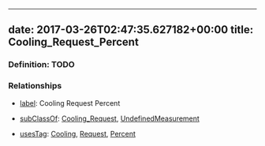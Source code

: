 
---
date: 2017-03-26T02:47:35.627182+00:00
title: Cooling_Request_Percent
---
### Definition: TODO

### Relationships

* [label](http://www.w3.org/2000/01/rdf-schema#label): Cooling Request Percent

* [subClassOf](http://www.w3.org/2000/01/rdf-schema#subClassOf): [Cooling_Request](https://brickschema.org/schema/1.0/Brick#Cooling_Request), [UndefinedMeasurement](https://brickschema.org/schema/1.0/Brick#UndefinedMeasurement)

* [usesTag](https://brickschema.org/schema/1.0/BrickFrame#usesTag): [Cooling](https://brickschema.org/schema/1.0/BrickTag#Cooling), [Request](https://brickschema.org/schema/1.0/BrickTag#Request), [Percent](https://brickschema.org/schema/1.0/BrickTag#Percent)
